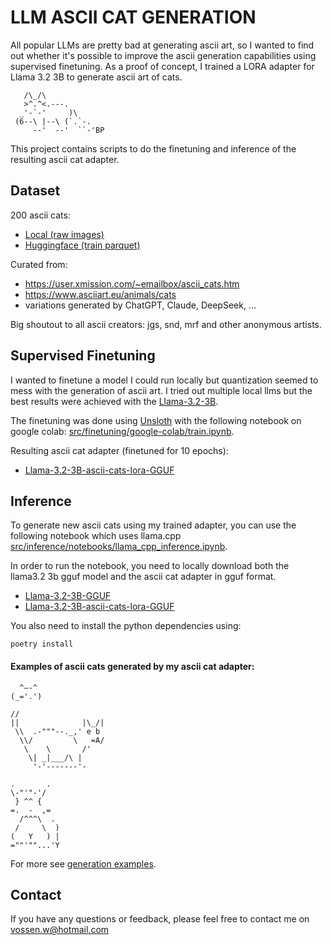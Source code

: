 # LLM ASCII CAT GENERATION

All popular LLMs are pretty bad at generating ascii art, so I wanted to find out whether it's possible to improve the ascii generation capabilities using supervised finetuning. As a proof of concept, I trained a LORA adapter for Llama 3.2 3B to generate ascii art of cats.



```
   /\_/\
   >^.^<.---.
  _'-`-'     )\
 (6--\ |--\ (`.`-.
     --'  --'  ``-'BP
```

This project contains scripts to do the finetuning and inference of the resulting ascii cat adapter.


## Dataset

200 ascii cats:
- [Local (raw images)](src/dataset/ascii_art/animals/cat) 
- [Huggingface (train parquet)](https://huggingface.co/datasets/pookie3000/ascii-cats)

Curated from:
- https://user.xmission.com/~emailbox/ascii_cats.htm
- https://www.asciiart.eu/animals/cats
- variations generated by ChatGPT, Claude, DeepSeek, ...

Big shoutout to all ascii creators: jgs, snd, mrf and other anonymous artists.

## Supervised Finetuning
I wanted to finetune a model I could run locally but quantization seemed to mess with the generation of ascii art. I tried out multiple local llms but the best results were achieved with the [Llama-3.2-3B](https://huggingface.co/meta-llama/Llama-3.2-3B).

The finetuning was done using [Unsloth](https://unsloth.ai/blog/deepseekr1-dynamic) with the following notebook on google colab: [src/finetuning/google-colab/train.ipynb](src/finetuning/google-colab/train.ipynb).


Resulting ascii cat adapter (finetuned for 10 epochs):
- [Llama-3.2-3B-ascii-cats-lora-GGUF](https://huggingface.co/pookie3000/Llama-3.2-3B-ascii-cats-lora-GGUF)

## Inference

To generate new ascii cats using my trained adapter, you can use the following notebook which uses llama.cpp [src/inference/notebooks/llama_cpp_inference.ipynb](src/inference/notebooks/llama_cpp_inference.ipynb).

In order to run the notebook, you need to locally download both the llama3.2 3b gguf model and the ascii cat adapter in gguf format.

- [Llama-3.2-3B-GGUF](https://huggingface.co/pookie3000/Llama-3.2-3B-GGUF)
- [Llama-3.2-3B-ascii-cats-lora-GGUF](https://huggingface.co/pookie3000/Llama-3.2-3B-ascii-cats-lora-GGUF)

You also need to install the python dependencies using:

```
poetry install
```

#### Examples of ascii cats generated by my ascii cat adapter:

```
  ^—-^    
(_='.')  
```

``` _
//
||              |\_/|
 \\  .-"""--._,' e b 
  \\/         \   =A/
   \    \       /'
    \| _|___/\ |
     '-'-------'-
```

``` 
.       .         
\-"'"-'/
 } ^^ {     
=.  -  ,=   
  /^^^\  .
 /     \  )           
(   Y   ) |
=""'""...'Y 
```

For more  see [generation examples](generation_examples/cats.txt).


## Contact

If you have any questions or feedback, please feel free to contact me on vossen.w@hotmail.com 
